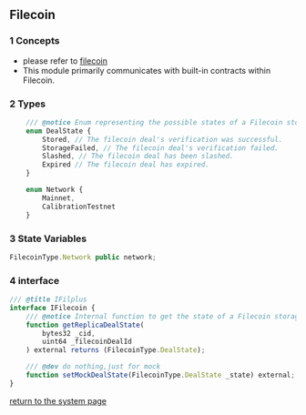 ## Filecoin

### 1 Concepts
- please refer to [filecoin](https://filecoin.io/)
- This module primarily communicates with built-in contracts within Filecoin.

### 2 Types 
```js
    /// @notice Enum representing the possible states of a Filecoin storage deal.
    enum DealState {
        Stored, // The filecoin deal's verification was successful.
        StorageFailed, // The filecoin deal's verification failed.
        Slashed, // The filecoin deal has been slashed.
        Expired // The filecoin deal has expired.
    }

    enum Network {
        Mainnet,
        CalibrationTestnet
    }
```

### 3 State Variables

```js
FilecoinType.Network public network;
```

### 4 interface
```js
/// @title IFilplus
interface IFilecoin {
    /// @notice Internal function to get the state of a Filecoin storage deal for a replica.
    function getReplicaDealState(
        bytes32 _cid,
        uint64 _filecoinDealId
    ) external returns (FilecoinType.DealState);

    /// @dev do nothing,just for mock
    function setMockDealState(FilecoinType.DealState _state) external;
}

```
[return to the system page](../../README.md#231-core-layeryou-can-consider-it-as-the-infrastructure-layer)